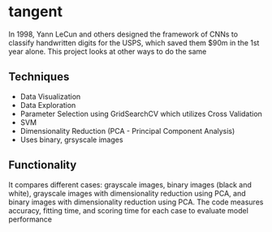 # tangent
In 1998, Yann  LeCun and others designed the framework of CNNs to classify handwritten digits for the USPS, which saved them $90m in the 1st year alone. 
This project looks at other ways to do the same

## Techniques
- Data Visualization
- Data Exploration
- Parameter Selection using GridSearchCV which utilizes Cross Validation
- SVM
- Dimensionality Reduction (PCA - Principal Component Analysis)
- Uses binary, grsyscale images

## Functionality
It compares different cases: grayscale images, binary images (black and white), grayscale images with dimensionality reduction using PCA, and binary images with dimensionality reduction using PCA.
The code measures accuracy, fitting time, and scoring time for each case to evaluate model performance
